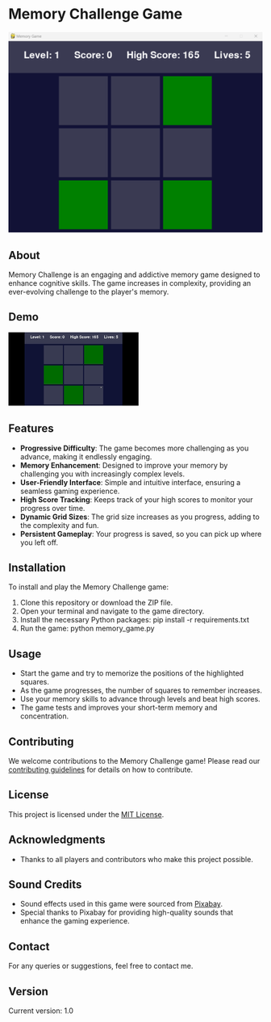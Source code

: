 # Memory Challenge Game

![Memory Challenge Logo](doc/github.png)

## About
Memory Challenge is an engaging and addictive memory game designed to enhance cognitive skills. The game increases in complexity, providing an ever-evolving challenge to the player's memory.

## Demo
![Demo](doc/demo.gif)

## Features
- **Progressive Difficulty**: The game becomes more challenging as you advance, making it endlessly engaging.
- **Memory Enhancement**: Designed to improve your memory by challenging you with increasingly complex levels.
- **User-Friendly Interface**: Simple and intuitive interface, ensuring a seamless gaming experience.
- **High Score Tracking**: Keeps track of your high scores to monitor your progress over time.
- **Dynamic Grid Sizes**: The grid size increases as you progress, adding to the complexity and fun.
- **Persistent Gameplay**: Your progress is saved, so you can pick up where you left off.

## Installation
To install and play the Memory Challenge game:
1. Clone this repository or download the ZIP file.
2. Open your terminal and navigate to the game directory.
3. Install the necessary Python packages:
pip install -r requirements.txt
4. Run the game: python memory_game.py

## Usage
- Start the game and try to memorize the positions of the highlighted squares.
- As the game progresses, the number of squares to remember increases.
- Use your memory skills to advance through levels and beat high scores.
- The game tests and improves your short-term memory and concentration.

## Contributing
We welcome contributions to the Memory Challenge game! Please read our [contributing guidelines](CONTRIBUTING.md) for details on how to contribute.

## License
This project is licensed under the [MIT License](LICENSE).

## Acknowledgments
- Thanks to all players and contributors who make this project possible.

## Sound Credits
- Sound effects used in this game were sourced from [Pixabay](https://www.pixabay.com).
- Special thanks to Pixabay for providing high-quality sounds that enhance the gaming experience.

## Contact
For any queries or suggestions, feel free to contact me.

## Version
Current version: 1.0